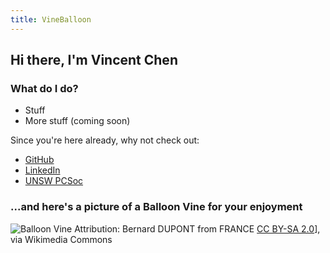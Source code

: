 ```yaml
---
title: VineBalloon
---
```

## Hi there, I'm Vincent Chen

### What do I do?

* Stuff
* More stuff (coming soon)

Since you're here already, why not check out: 

* [GitHub](https://github.com/VineBalloon)
* [LinkedIn](https://www.linkedin.com/in/vincent-chen-49a46ba5/)
* [UNSW PCSoc](https://unswpcsoc.com)

### ...and here's a picture of a Balloon Vine for your enjoyment

![Balloon Vine](https://upload.wikimedia.org/wikipedia/commons/8/8a/Balloon_Vine_%28Cardiospermum_grandiflorum%29_fruit_%2813951512573%29.jpg)
Attribution: Bernard DUPONT from FRANCE [CC BY-SA 2.0](https://creativecommons.org/licenses/by-sa/2.0)], via Wikimedia Commons

